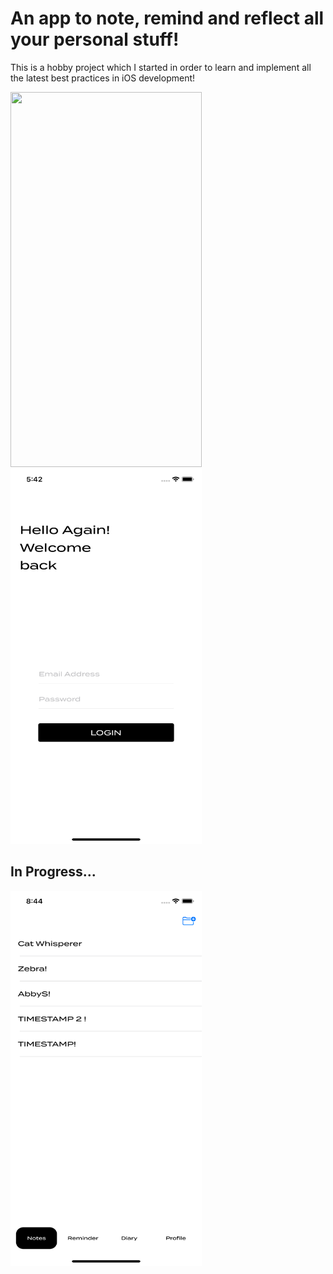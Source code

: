 # An app to note, remind and reflect all your personal stuff!

This is a hobby project which I started in order to learn and implement all the latest best practices in iOS development!

<img src="/td_video.gif" width="306" height="600"> 

<img src="/ss_1.png" width="306" height="600"> 

## In Progress...

<img src="/ss_2.png" width="306" height="600"> 
